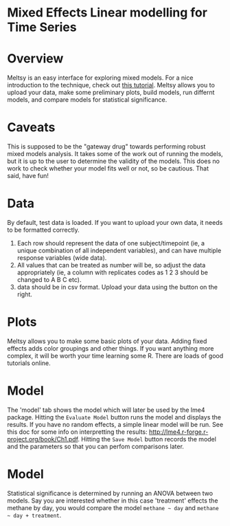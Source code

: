 # Mixed Effects Linear modelling for Time Series

# Overview
Meltsy is an easy interface for exploring mixed models.  For a nice introduction to the technique, check out [this tutorial](http://bodowinter.com/tutorial/bw_LME_tutorial.pdf).  Meltsy allows you to upload your data, make some preliminary plots, build models, run differnt models, and compare models for statistical significance.

# Caveats
This is supposed to be the "gateway drug" towards performing robust mixed models analysis.  It takes some of the work out of running the models, but it is up to the user to determine the validity of the models.  This does no work to check whether your model fits well or not, so be cautious.  That said, have fun!


# Data
By default, test data is loaded. If you want to upload your own data, it needs to be formatted correctly.

1. Each row should represent the data of one subject/timepoint (ie, a unique combination of all independent variables), and can have multiple response variables (wide data). 
2. All values that can be treated as number will be, so adjust the data appropriately (ie, a column with replicates codes as 1 2 3 should be changed to A B C etc). 
3. data should be in csv format. Upload your data using the button on the right.

# Plots
Meltsy allows you to make some basic plots of your data. Adding fixed effects adds color groupings and other things. If you want anything more complex, it will be worth your time learning some R.  There are loads of good tutorials online.

# Model
The 'model' tab shows the model which will later be used by the lme4 package. Hitting the `Evaluate Model` button runs the model and displays the results. If you have no random effects, a simple linear model will be run. See this doc for some info on interpretting the results: http://lme4.r-forge.r-project.org/book/Ch1.pdf. Hitting the `Save Model` button records the model and the parameters so that you can perfom comparisons later.

# Model 
Statistical significance is determined by running an ANOVA between two models.  Say you are interested whether in this case 'treatment' effects the methane by day, you would compare the model `methane ~ day` and `methane ~ day + treatment`.


